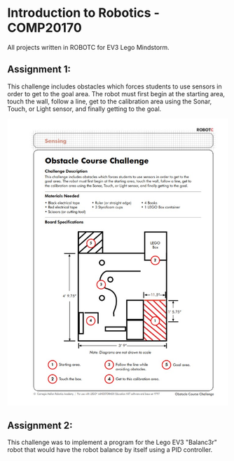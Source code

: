 # Introduction to Robotics - COMP20170
All projects written in ROBOTC for EV3 Lego Mindstorm.

## Assignment 1:
This challenge includes obstacles which forces students to use sensors in order to get to the goal area. The robot must first begin at the starting area, touch the wall, follow a line, get to the calibration area using the Sonar, Touch, or Light sensor, and finally getting to the goal.

![assignment_one_diagram](https://github.com/ConorHK/robotics/blob/master/images/assignment_1.jpg)

## Assignment 2:
This challenge was to implement a program for the Lego EV3 "Balanc3r" robot that would have the robot balance by itself using a PID controller.
